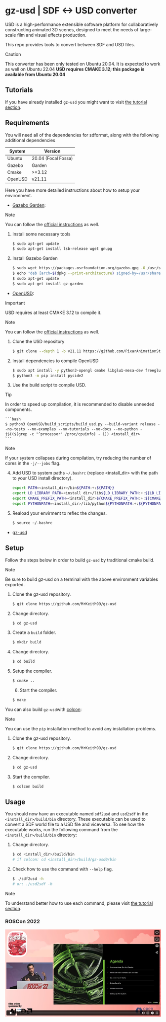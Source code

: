 # gz-usd | SDF <-> USD converter

USD is a high-performance extensible software platform for collaboratively constructing animated 3D
scenes, designed to meet the needs of large-scale film and visual effects production.

This repo provides tools to convert between SDF and USD files.

> [!CAUTION]
> This converter has been only tested on Ubuntu 20.04. It is expected to work as well on Ubuntu 22.04
**USD requires CMAKE 3.12; this package is available from Ubuntu 20.04**

## Tutorials

If you have already installed `gz-usd` you might want to visit [the tutorial section](./tutorials/README.md).

## Requirements

You will need all of the dependencies for sdformat, along with the following additional dependencies

| System  | Version |
| ------------- | ------------- |
| Ubuntu | 20.04 (Focal Fossa) |
| Gazebo | Garden |
| Cmake | >=3.12 |
| OpenUSD | v21.11 |

Here you have more detailed instructions about how to setup your environment.

* [Gazebo Garden](https://gazebosim.org/docs/garden/install_ubuntu):

> [!NOTE]  
> You can follow the [official instructions](https://gazebosim.org/docs/garden/install_ubuntu) as well.

1. Install some necessary tools
    ```bash
    $ sudo apt-get update
    $ sudo apt-get install lsb-release wget gnupg
    ```

2. Install Gazebo Garden
    ```bash
    $ sudo wget https://packages.osrfoundation.org/gazebo.gpg -O /usr/share/keyrings/pkgs-osrf-archive-keyring.gpg
    $ echo "deb [arch=$(dpkg --print-architecture) signed-by=/usr/share/keyrings/pkgs-osrf-archive-keyring.gpg] http://packages.osrfoundation.org/gazebo/ubuntu-stable $(lsb_release -cs) main" | sudo tee /etc/apt/sources.list.d/gazebo-stable.list > /dev/null
    $ sudo apt-get update
    $ sudo apt-get install gz-garden
    ```

* [OpenUSD](https://github.com/PixarAnimationStudios/OpenUSD/releases/tag/v21.11):

> [!IMPORTANT]  
> USD requires at least CMAKE 3.12 to compile it.

> [!NOTE]  
> You can follow the [official instructions](https://github.com/PixarAnimationStudios/OpenUSD/tree/v21.11#getting-and-building-the-code) as well.

1. Clone the USD repository
    ```bash
    $ git clone --depth 1 -b v21.11 https://github.com/PixarAnimationStudios/OpenUSD
    ```

2. Install dependencies to compile OpenUSD

    ```bash
    $ sudo apt install -y python3-opengl cmake libglu1-mesa-dev freeglut3-dev mesa-common-dev
    $ python3 -m pip install pyside2
    ```
3. Use the build script to compile USD.

> [!TIP]  
> In order to speed up compilation, it is recommended to disable unneeded components.

    ```bash
    $ python3 OpenUSD/build_scripts/build_usd.py --build-variant release --no-tests --no-examples --no-tutorials --no-docs --no-python -j$(($(grep -c "^processor" /proc/cpuinfo) - 1)) <install_dir>
    ```
> [!NOTE]  
> If your system collapses during compilation, try reducing the number of cores in the `-j/--jobs` flag.

4. Add USD to system paths `~/.bashrc` (replace <install_dir> with the path to your USD install directory).

    ```bash
    export PATH=<install_dir>/bin${PATH:+:${PATH}}
    export LD_LIBRARY_PATH=<install_dir>/lib${LD_LIBRARY_PATH:+:${LD_LIBRARY_PATH}}
    export CMAKE_PREFIX_PATH=<install_dir>${CMAKE_PREFIX_PATH:+:${CMAKE_PREFIX_PATH}}
    export PYTHONPATH=<install_dir>/lib/python${PYTHONPATH:+:${PYTHONPATH}}
    ```

5. Reaload your envirment to reflec the changes.

    ```bash
    $ source ~/.bashrc
    ```

* [gz-usd](#Setup)

## Setup

Follow the steps below in order to build `gz-usd` by traditional cmake build.

> [!NOTE]  
> Be sure to build gz-usd on a terminal with the above environment variables exported.

1. Clone the gz-usd repository.
    ```bash
    $ git clone https://github.com/MrKeith99/gz-usd
    ```

2. Change directory.
    ```bash
    $ cd gz-usd
    ```

3. Create a `build` folder.
    ```bash
    $ mkdir build
    ```

4. Change directory.
    ```bash
    $ cd build
    ```

5. Setup the compiler.
    ```bash
    $ cmake ..
    ```

    6. Start the compiler.
    ```bash
    $ make
    ```


You can also build `gz-usd`with [colcon]([https://colcon.readthedocs.io/en/released/index.html](https://colcon.readthedocs.io/en/released/user/installation.html#using-pip-on-any-platform)):

> [!NOTE]  
> You can use the `pip` installation method to avoid any installation problems.

1. Clone the gz-usd repository.
    ```bash
    $ git clone https://github.com/MrKeith99/gz-usd
    ```

2. Change directory.
    ```bash
    $ cd gz-usd
    ```

3. Start the compiler.
    ```bash
    $ colcon build
    ```

## Usage

You should now have an executable named `sdf2usd` and `usd2sdf` in the `<install_dir>/build/bin` directory.
These executable can be used to convert a SDF world file to a USD file and viceversa.
To see how the executable works, run the following command from the `<install_dir>/build/bin` directory:

1. Change directory.
    ```bash
    $ cd <install_dir>/build/bin
    # if colcon: cd <install_dir>/build/gz-usd0/bin
    ```

2. Check how to use the command with `--help` flag.
    ```bash
    $ ./sdf2usd -h
    # or: ./usd2sdf -h
    ```
    
> [!NOTE]  
> To understand better how to use each command, please visit [the tutorial section](./tutorials/README.md).

### ROSCon 2022

[![](img/video_img.png)](https://vimeo.com/767140085)
